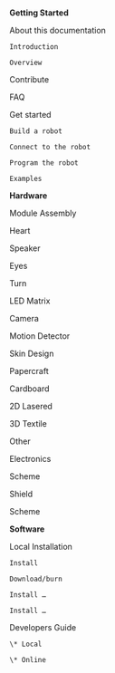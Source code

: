 # 

**Getting Started**

About this documentation

```
Introduction

Overview
```

Contribute

FAQ

Get started

```
Build a robot

Connect to the robot

Program the robot

Examples
```

**Hardware**

Module Assembly

Heart

Speaker

Eyes

Turn

LED Matrix

Camera

Motion Detector

Skin Design

Papercraft

Cardboard

2D Lasered

3D Textile

Other

Electronics

Scheme

Shield

Scheme

**Software**

Local Installation

```
Install

Download/burn

Install …

Install …
```

Developers Guide

```
\* Local

\* Online
```



